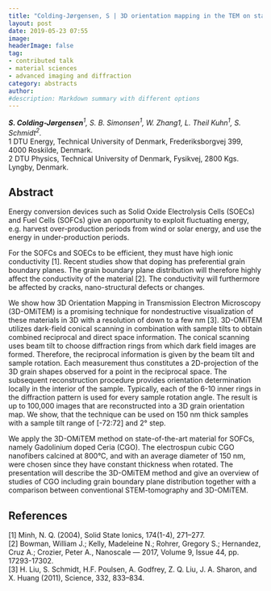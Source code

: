 ```yaml
---
title: "Colding-Jørgensen, S | 3D orientation mapping in the TEM on state-of-the-art Solid Oxide Fuel Cell material CGO"
layout: post
date: 2019-05-23 07:55
image:
headerImage: false
tag:
- contributed talk
- material sciences
- advanced imaging and diffraction
category: abstracts
author:
#description: Markdown summary with different options
---
```


_**S. Colding-Jørgensen**<sup>1</sup>, S. B. Simonsen<sup>1</sup>, W. Zhang1, L. Theil Kuhn<sup>1</sup>, S. Schmidt<sup>2</sup>._<br/>
1 DTU Energy, Technical University of Denmark, Frederiksborgvej 399, 4000 Roskilde, Denmark.<br/>
2 DTU Physics, Technical University of Denmark, Fysikvej, 2800 Kgs. Lyngby, Denmark.<br/>

## Abstract

Energy conversion devices such as Solid Oxide Electrolysis Cells (SOECs) and Fuel Cells (SOFCs) give an opportunity to exploit fluctuating energy, e.g. harvest over-production periods from wind or solar energy, and use the energy in under-production periods.<br/>

For the SOFCs and SOECs to be efficient, they must have high ionic conductivity [1]. Recent studies show that doping has preferential grain boundary planes. The grain boundary plane distribution will therefore highly affect the conductivity of the material [2]. The conductivity will furthermore be affected by cracks, nano-structural defects or changes.<br/>

We show how 3D Orientation Mapping in Transmission Electron Microscopy (3D-OMiTEM) is a promising technique for nondestructive visualization of these materials in 3D with a resolution of down to a few nm [3]. 3D-OMiTEM utilizes dark-field conical scanning in combination with sample tilts to obtain combined reciprocal and direct space information.  The conical scanning uses beam tilt to choose diffraction rings from which dark field images are formed. Therefore, the reciprocal information is given by the beam tilt and sample rotation. Each measurement thus constitutes a 2D-projection of the 3D grain shapes observed for a point in the reciprocal space. The subsequent reconstruction procedure provides orientation determination locally in the interior of the sample. Typically, each of the 6-10 inner rings in the diffraction pattern is used for every sample rotation angle. The result is up to 100,000 images that are reconstructed into a 3D grain orientation map. We show, that the technique can be used on 150 nm thick samples with a sample tilt range of [-72:72] and 2° step.<br/>

We apply the 3D-OMiTEM method on state-of-the-art material for SOFCs, namely Gadolinium doped Ceria (CGO). The electrospun cubic CGO nanofibers calcined at 800°C, and with an average diameter of 150 nm, were chosen since they have constant thickness when rotated. The presentation will describe the 3D-OMiTEM method and give an overview of studies of CGO including grain boundary plane distribution together with a comparison between conventional STEM-tomography and 3D-OMiTEM.<br/>

## References
[1] Minh, N. Q. (2004), Solid State Ionics, 174(1-4), 271–277.<br/>
[2] Bowman, William J.; Kelly, Madeleine N.; Rohrer, Gregory S.; Hernandez, Cruz A.; Crozier, Peter A., Nanoscale — 2017, Volume 9, Issue 44, pp. 17293-17302.<br/>
[3] H. Liu, S. Schmidt, H.F. Poulsen, A. Godfrey, Z. Q. Liu, J. A. Sharon, and X. Huang (2011), Science, 332, 833–834.<br/>
